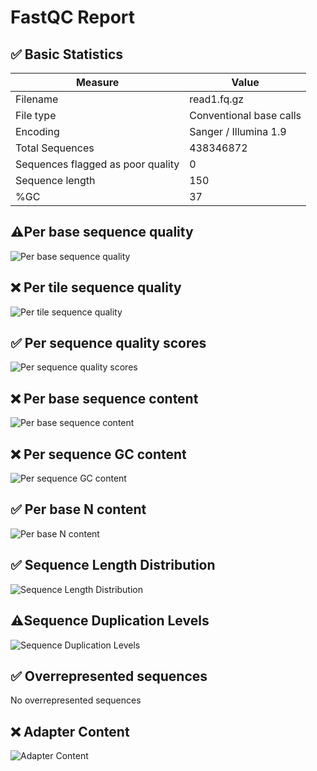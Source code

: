 # __FastQC Report__

## :white_check_mark: __Basic Statistics__

| Measure | Value |
| --- | --- |
| Filename | read1.fq.gz |
| File type | Conventional base calls |
| Encoding | Sanger / Illumina 1.9 |
| Total Sequences | 438346872 |
| Sequences flagged as poor quality | 0 |
| Sequence length | 150 |
| %GC | 37 |

## :warning:__Per base sequence quality__

![Per base sequence quality](Images/per_base_quality.png)

## :x: __Per tile sequence quality__

![Per tile sequence quality](Images/per_tile_quality.png)

## :white_check_mark: __Per sequence quality scores__

![Per sequence quality scores](Images/per_sequence_quality.png)

## :x: __Per base sequence content__

![Per base sequence content](Images/per_base_sequence_content.png)

## :x: __Per sequence GC content__

![Per sequence GC content](Images/per_sequence_gc_content.png)

## :white_check_mark: __Per base N content__

![Per base N content](Images/per_base_n_content.png)

## :white_check_mark: __Sequence Length Distribution__

![Sequence Length Distribution](Images/sequence_length_distribution.png)

## :warning:__Sequence Duplication Levels__

![Sequence Duplication Levels](Images/duplication_levels.png)

## :white_check_mark: __Overrepresented sequences__

No overrepresented sequences

## :x: __Adapter Content__

![Adapter Content](Images/adapter_content.png)

